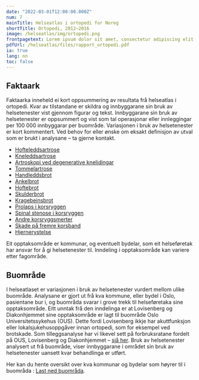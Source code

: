 ```yaml
---
date: "2022-03-01T12:00:00.000Z"
num: 7
mainTitle: Helseatlas i ortopedi for Noreg
shortTitle: Ortopedi, 2012–2016
image: /helseatlas/img/ortopedi.png
frontpagetext: Lorem ipsum dolor sit amet, consectetur adipiscing elit. Pharetra, sit interdum ipsum pellentesque. Vehicula suspendisse urna, diam etiam enim ultricies nunc enim morbi. Vehicula suspendisse urna, diam etiam enim ultricies nunc enim morbi.
pdfUrl: /helseatlas/files/rapport_ortopedi.pdf
ia: true
lang: nn
toc: false
---
```


## Faktaark

Faktaarka inneheld ei kort oppsummering av resultata frå helseatlas i ortopedi. Kvar av tilstandane er skildra og innbyggarane sin bruk av helsetenester vist gjennom figurar og tekst. Innbyggarane sin bruk av helsetenester er oppsummert og vist som tal operasjonar eller innleggingar per 100 000 innbyggarar per buområde. Variasjonen i bruk av helsetenester er kort kommentert.
Ved behov for eller ønske om eksakt definisjon av utval som er brukt i analysane – ta gjerne kontakt.

- [Hofteleddsartrose](/helseatlas/files/ortopedi_faktaark_hofteleddsartrose.pdf)
- [Kneleddsartrose](/helseatlas/files/ortopedi_faktaark_kneleddsartrose.pdf)
- [Artroskopi ved degenerative knelidingar](/helseatlas/files/ortopedi_faktaark_artroskopi_ved_degenerative_knelidingar.pdf)
- [Tommelartrose](/helseatlas/files/ortopedi_faktaark_tommelartrose.pdf)
- [Handleddsbrot](/helseatlas/files/ortopedi_faktaark_handleddsbrot.pdf)
- [Ankelbrot](/helseatlas/files/ortopedi_faktaark_ankelbrot.pdf)
- [Hoftebrot](/helseatlas/files/ortopedi_faktaark_hoftebrot.pdf)
- [Skulderbrot](/helseatlas/files/ortopedi_faktaark_skulderbrot.pdf)
- [Kragebeinsbrot](/helseatlas/files/ortopedi_faktaark_kragebeinsbrot.pdf)
- [Prolaps i korsryggen](/helseatlas/files/ortopedi_faktaark_prolaps_i_korsryggen.pdf)
- [Spinal stenose i korsryggen](/helseatlas/files/ortopedi_faktaark_spinal_stenose_i_korsryggen.pdf)
- [Andre korsryggsmerter](/helseatlas/files/ortopedi_faktaark_andre_korsryggsmerter.pdf)
- [Skade på fremre korsband](/helseatlas/files/ortopedi_faktaark_skade_pa_fremre_korsband.pdf)
- [Hjernerystelse](/helseatlas/files/ortopedi_faktaark_hjernerystelse.pdf)

Eit opptaksområde er kommunar, og eventuelt bydelar, som eit helseføretak har ansvar for å gi helsetenester til. Inndeling i opptaksområde kan variere etter fagområde.

## Buområde

I helseatlaset er variasjonen i bruk av helsetenester vurdert mellom ulike buområde. Analysane er gjort ut frå kva kommune, eller bydel i Oslo, pasientane bur i, og buområda svarar i grove trekk til helseføretaka sine opptaksområde. Eitt unntak frå den inndelinga er at Lovisenberg og Diakonhjemmet sine opptaksområde er lagt til buområde Oslo Universitetssykehus (OUS). Dette fordi Lovisenberg ikkje har akuttfunksjon eller lokalsjukehusoppgåver innan ortopedi, som for eksempel ved brotskade. Som tilleggsanalyse har vi likevel sett på forbruksratane fordelt på OUS, Lovisenberg og Diakonhjemmet – [sjå her](/helseatlas/statisk/ortopedi_ous). Bruk av helsetenester analysert ut frå buområde, viser innbyggarane i området sin bruk av helsetenester uansett kvar behandlinga er utført.

Her kan du hente oversikt over kva kommunar og bydelar som høyrer til i buområda : [Last ned buområda](/helseatlas/files/ortopedi_buomraader.pdf).
